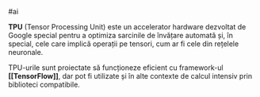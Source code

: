 #ai

**TPU** (Tensor Processing Unit) este un accelerator hardware dezvoltat de Google special pentru a optimiza sarcinile de învățare automată și, în special, cele care implică operații pe tensori, cum ar fi cele din rețelele neuronale.

TPU-urile sunt proiectate să funcționeze eficient cu framework-ul **[[TensorFlow]]**, dar pot fi utilizate și în alte contexte de calcul intensiv prin biblioteci compatibile.

